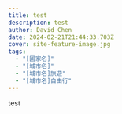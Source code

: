 ```yaml
---
title: test
description: test
author: David Chen
date: 2024-02-21T21:44:33.703Z
cover: site-feature-image.jpg
tags:
  - "[國家名]"
  - "[城市名]"
  - "[城市名]旅遊"
  - "[城市名]自由行"
---
```

test
